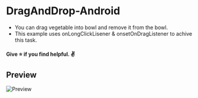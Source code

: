 # DragAndDrop-Android
- You can drag vegetable into bowl and remove it from the bowl.
- This example uses onLongClickLisener & onsetOnDragListener to achive this task.

#### Give ⭐ if you find helpful. ✌

## Preview

![Preview](https://github.com/absolute-vijju/DragAndDrop-Android/blob/main/preview.gif)
